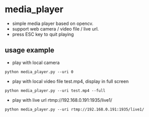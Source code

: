 # media_player

- simple media player based on opencv.
- support web camera / video file / live url.
- press ESC key to quit playing

## usage example

- play with local camera

```python media_player.py --uri 0```

- play with local video file test.mp4, display in full screen

```python media_player.py --uri test.mp4 --full```

- play with live url rtmp://192.168.0.191:1935/live1/

```python media_player.py --uri rtmp://192.168.0.191:1935/live1/```